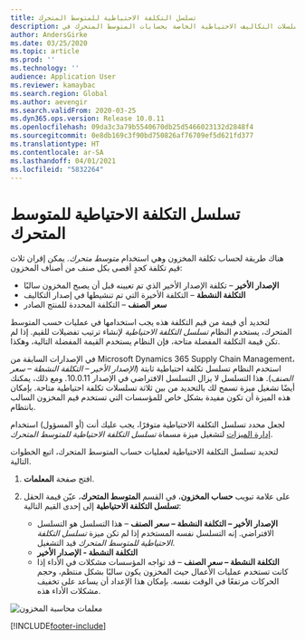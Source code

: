 ```yaml
---
title: تسلسل التكلفة الاحتياطية للمتوسط المتحرك
description: يوفر هذا الموضوع معلومات حول تسلسلات التكاليف الاحتياطية الخاصة بحسابات المتوسط المتحرك في Microsoft Dynamics 365 Supply Chain Management.
author: AndersGirke
ms.date: 03/25/2020
ms.topic: article
ms.prod: ''
ms.technology: ''
audience: Application User
ms.reviewer: kamaybac
ms.search.region: Global
ms.author: aevengir
ms.search.validFrom: 2020-03-25
ms.dyn365.ops.version: Release 10.0.11
ms.openlocfilehash: 09da3c3a79b5540670db25d5466023132d2848f4
ms.sourcegitcommit: 0e8db169c3f90bd750826af76709ef5d621fd377
ms.translationtype: HT
ms.contentlocale: ar-SA
ms.lasthandoff: 04/01/2021
ms.locfileid: "5832264"
---
```

# <a name="moving-average-fallback-cost-sequence"></a>تسلسل التكلفة الاحتياطية للمتوسط المتحرك

هناك طريقة لحساب تكلفة المخزون وهي استخدام _متوسط متحرك_. يمكن إقران ثلاث قيم تكلفة كحدٍ أقصى بكل صنف من أصناف المخزون:

- **الإصدار الأخير** – تكلفة الإصدار الأخير الذي تم تعيينه قبل أن يصبح المخزون سالبًا
- **التكلفة النشطة** – التكلفة الأخيرة التي تم تنشيطها في إصدار التكاليف
- **سعر الصنف** – التكلفة المحددة للمنتج الصادر

لتحديد أي قيمة من قيم التكلفة هذه يجب استخدامها في عمليات حسب المتوسط المتحرك، يستخدم النظام _تسلسل التكلفة الاحتياطية_ لإنشاء ترتيب تفضيلات للقيم. إذا لم تكن قيمة التكلفة المفضلة متاحة، فإن النظام يستخدم القيمة المفضلة التالية، وهكذا.

في الإصدارات السابقة من Microsoft Dynamics 365 Supply Chain Management، استخدم النظام تسلسل تكلفة احتياطية ثابتة (_الإصدار الأخير – التكلفة النشطة – سعر الصنف_). هذا التسلسل لا يزال التسلسل الافتراضي في الإصدار 10.0.11. ومع ذلك، يمكنك أيضًا تشغيل ميزة تسمح لك بالتحديد من بين ثلاثة تسلسلات تكلفة احتياطية متاحة. بإمكان هذه الميزة أن تكون مفيدة بشكل خاص للمؤسسات التي تستخدم قيم المخزون السالب بانتظام.

لجعل محدد تسلسل التكلفة الاحتياطية متوفرًا، يجب عليك أنت (أو المسؤول) استخدام [إدارة الميزات](../../fin-ops-core/fin-ops/get-started/feature-management/feature-management-overview.md) لتشغيل ميزة مسماة _تسلسل التكلفة الاحتياطية للمتوسط المتحرك_.

لتحديد تسلسل التكلفة الاحتياطية لعمليات حساب المتوسط المتحرك، اتبع الخطوات التالية.

1. افتح صفحة **المعلمات**.
2. على علامة تبويب **حساب المخزون**، في القسم **المتوسط المتحرك**، عيّن قيمة الحقل **تسلسل التكلفة الاحتياطية** إلى إحدى القيم التالية:

    - **الإصدار الأخير – التكلفة النشطة – سعر الصنف** – هذا التسلسل هو التسلسل الافتراضي. إنه التسلسل نفسه المستخدم إذا لم تكن ميزة _تسلسل التكلفة الاحتياطية للمتوسط المتحرك‬_ قيد التشغيل.
    - **التكلفة النشطة - الإصدار الأخير**
    - **التكلفة النشطة – سعر الصنف** – قد تواجه المؤسسات مشكلات في الأداء إذا كانت تستخدم عمليات الأعمال حيث المخزون يكون سالبًا بشكل منتظم، وحجم الحركات مرتفعًا في الوقت نفسه. بإمكان هذا الإعداد أن يساعد على تخفيف مشكلات الأداء هذه.

![معلمات محاسبة المخزون](media/inventory-accounting-parameters.png "معلمات محاسبة المخزون")


[!INCLUDE[footer-include](../../includes/footer-banner.md)]